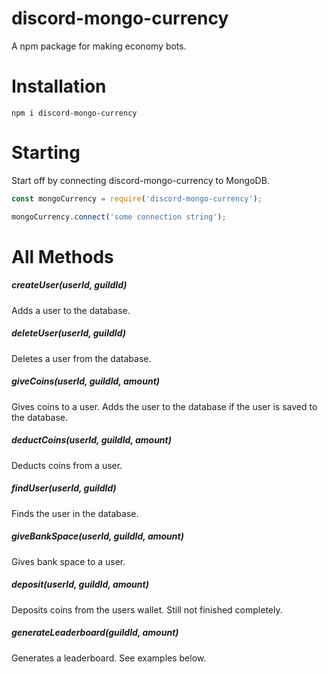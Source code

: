 # discord-mongo-currency
A npm package for making economy bots.

# Installation
```npm i discord-mongo-currency```

# Starting
Start off by connecting discord-mongo-currency to MongoDB.
```js
const mongoCurrency = require('discord-mongo-currency');

mongoCurrency.connect('some connection string');
```

# All Methods
##### createUser(userId, guildId)
Adds a user to the database.

##### deleteUser(userId, guildId)
Deletes a user from the database.

##### giveCoins(userId, guildId, amount)
Gives coins to a user. Adds the user to the database if the user is saved to the database.

##### deductCoins(userId, guildId, amount)
Deducts coins from a user.

##### findUser(userId, guildId)
Finds the user in the database.

##### giveBankSpace(userId, guildId, amount)
Gives bank space to a user.

##### deposit(userId, guildId, amount)
Deposits coins from the users wallet. Still not finished completely.

##### generateLeaderboard(guildId, amount)
Generates a leaderboard. See examples below.
